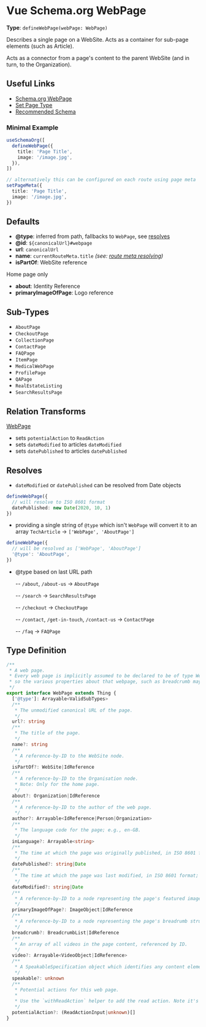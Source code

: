 # Vue Schema.org WebPage

**Type**: `defineWebPage(webPage: WebPage)`

Describes a single page on a WebSite. Acts as a container for sub-page elements (such as Article).

Acts as a connector from a page's content to the parent WebSite (and in turn, to the Organization).

## Useful Links

- [Schema.org WebPage](https://schema.org/WebPage)
- [Set Page Type](/guide/guides/page-type)
- [Recommended Schema](/guide/how-it-works.html#recommended-schema)

### Minimal Example
```ts
useSchemaOrg([
  defineWebPage({
    title: 'Page Title',
    image: '/image.jpg',
  }),
])

// alternatively this can be configured on each route using page meta
setPageMeta({
  title: 'Page Title',
  image: '/image.jpg',
})
```


## Defaults

- **@type**: inferred from path, fallbacks to `WebPage`, see [resolves](#resolves)
- **@id**: `${canonicalUrl}#webpage`
- **url**: `canonicalUrl`
- **name**: `currentRouteMeta.title` _(see: [route meta resolving](/guide/how-it-works.html#route-meta-resolving))_
- **isPartOf**: WebSite reference

Home page only
- **about**: Identity Reference 
- **primaryImageOfPage**: Logo reference

## Sub-Types

- `AboutPage`
- `CheckoutPage`
- `CollectionPage`
- `ContactPage`
- `FAQPage`
- `ItemPage`
- `MedicalWebPage`
- `ProfilePage`
- `QAPage`
- `RealEstateListing`
- `SearchResultsPage`

## Relation Transforms

[WebPage](/schema/webpage)

- sets `potentialAction` to `ReadAction`
- sets `dateModified` to articles `dateModified`
- sets `datePublished` to articles `datePublished`

## Resolves

- `dateModified` or `datePublished` can be resolved from Date objects 

```ts
defineWebPage({
  // will resolve to ISO 8601 format
  datePublished: new Date(2020, 10, 1)
})
```

- providing a single string of `@type` which isn't `WebPage` will convert it to an array `TechArticle` -> `['WebPage', 'AboutPage']`

```ts
defineWebPage({
  // will be resolved as ['WebPage', 'AboutPage']
  '@type': 'AboutPage',
})
```

- @type based on last URL path

  -- `/about`, `/about-us` -> `AboutPage`

  -- `/search` -> `SearchResultsPage`

  -- `/checkout` -> `CheckoutPage`

  -- `/contact`, `/get-in-touch`, `/contact-us` -> `ContactPage`

  -- `/faq` -> `FAQPage`

## Type Definition

```ts
/**
 * A web page.
 * Every web page is implicitly assumed to be declared to be of type WebPage,
 * so the various properties about that webpage, such as breadcrumb may be used.
 */
export interface WebPage extends Thing {
  ['@type']: Arrayable<ValidSubTypes>
  /**
   * The unmodified canonical URL of the page.
   */
  url?: string
  /**
   * The title of the page.
   */
  name?: string
  /**
   * A reference-by-ID to the WebSite node.
   */
  isPartOf?: WebSite|IdReference
  /**
   * A reference-by-ID to the Organisation node.
   * Note: Only for the home page.
   */
  about?: Organization|IdReference
  /**
   * A reference-by-ID to the author of the web page.
   */
  author?: Arrayable<IdReference|Person|Organization>
  /**
   * The language code for the page; e.g., en-GB.
   */
  inLanguage?: Arrayable<string>
  /**
   * The time at which the page was originally published, in ISO 8601 format; e.g., 2015-10-31T16:10:29+00:00.
   */
  datePublished?: string|Date
  /**
   * The time at which the page was last modified, in ISO 8601 format; e.g., 2015-10-31T16:10:29+00:00.
   */
  dateModified?: string|Date
  /**
   * A reference-by-ID to a node representing the page's featured image.
   */
  primaryImageOfPage?: ImageObject|IdReference
  /**
   * A reference-by-ID to a node representing the page's breadrumb structure.
   */
  breadcrumb?: BreadcrumbList|IdReference
  /**
   * An array of all videos in the page content, referenced by ID.
   */
  video?: Arrayable<VideoObject|IdReference>
  /**
   * A SpeakableSpecification object which identifies any content elements suitable for spoken results.
   */
  speakable?: unknown
  /**
   * Potential actions for this web page.
   *
   * Use the `withReadAction` helper to add the read action. Note it's on by default for most page types.
   */
  potentialAction?: (ReadActionInput|unknown)[]
}
```
